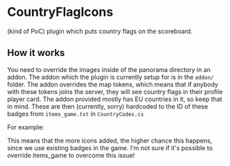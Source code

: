 # CountryFlagIcons
(kind of PoC) plugin which puts country flags on the scoreboard.

## How it works
You need to override the images inside of the panorama directory in an addon. The addon which the plugin is currently setup for is in the `addon/` folder. The addon overrides the map tokens, which means that if anybody with these tokens joins the server, they will see country flags in their profile player card. The addon provided mostly has EU countries in it, so keep that in mind. These are then (currently, sorry) hardcoded to the ID of these badges from `items_game.txt` in `CountryCodes.cs`

For example:
<img src="https://svn.lol/i/countryflagicons_problem.png" alt="" style="margin: 0;">

This means that the more icons added, the higher chance this happens, since we use existing badges in the game. I'm not sure if it's possible to override items_game to overcome this issue!


